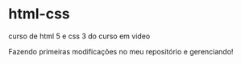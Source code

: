 # html-css
 curso de html 5 e css 3 do curso em video

 Fazendo primeiras modificações no meu repositório e gerenciando!
